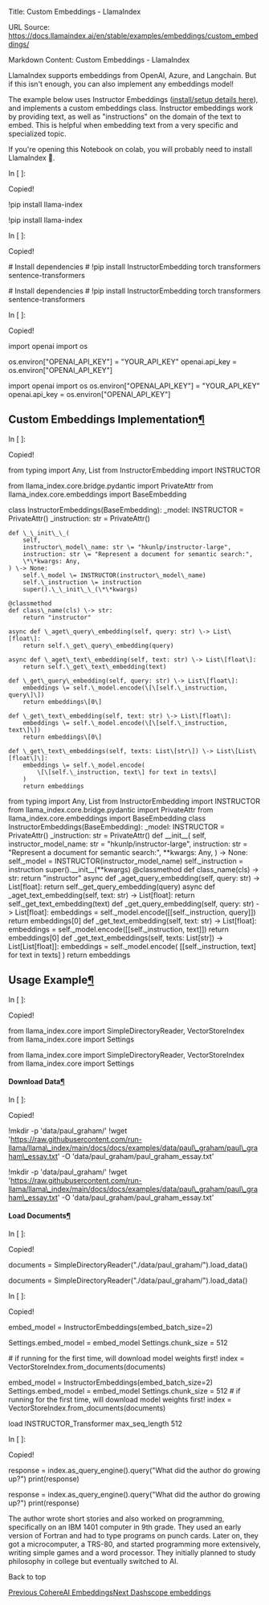 Title: Custom Embeddings - LlamaIndex

URL Source: https://docs.llamaindex.ai/en/stable/examples/embeddings/custom_embeddings/

Markdown Content:
Custom Embeddings - LlamaIndex


LlamaIndex supports embeddings from OpenAI, Azure, and Langchain. But if this isn't enough, you can also implement any embeddings model!

The example below uses Instructor Embeddings ([install/setup details here](https://huggingface.co/hkunlp/instructor-large)), and implements a custom embeddings class. Instructor embeddings work by providing text, as well as "instructions" on the domain of the text to embed. This is helpful when embedding text from a very specific and specialized topic.

If you're opening this Notebook on colab, you will probably need to install LlamaIndex 🦙.

In \[ \]:

Copied!

!pip install llama\-index

!pip install llama-index

In \[ \]:

Copied!

\# Install dependencies
\# !pip install InstructorEmbedding torch transformers sentence-transformers

\# Install dependencies # !pip install InstructorEmbedding torch transformers sentence-transformers

In \[ \]:

Copied!

import openai
import os

os.environ\["OPENAI\_API\_KEY"\] \= "YOUR\_API\_KEY"
openai.api\_key \= os.environ\["OPENAI\_API\_KEY"\]

import openai import os os.environ\["OPENAI\_API\_KEY"\] = "YOUR\_API\_KEY" openai.api\_key = os.environ\["OPENAI\_API\_KEY"\]

Custom Embeddings Implementation[¶](https://docs.llamaindex.ai/en/stable/examples/embeddings/custom_embeddings/#custom-embeddings-implementation)
-------------------------------------------------------------------------------------------------------------------------------------------------

In \[ \]:

Copied!

from typing import Any, List
from InstructorEmbedding import INSTRUCTOR

from llama\_index.core.bridge.pydantic import PrivateAttr
from llama\_index.core.embeddings import BaseEmbedding

class InstructorEmbeddings(BaseEmbedding):
    \_model: INSTRUCTOR \= PrivateAttr()
    \_instruction: str \= PrivateAttr()

    def \_\_init\_\_(
        self,
        instructor\_model\_name: str \= "hkunlp/instructor-large",
        instruction: str \= "Represent a document for semantic search:",
        \*\*kwargs: Any,
    ) \-> None:
        self.\_model \= INSTRUCTOR(instructor\_model\_name)
        self.\_instruction \= instruction
        super().\_\_init\_\_(\*\*kwargs)

    @classmethod
    def class\_name(cls) \-> str:
        return "instructor"

    async def \_aget\_query\_embedding(self, query: str) \-> List\[float\]:
        return self.\_get\_query\_embedding(query)

    async def \_aget\_text\_embedding(self, text: str) \-> List\[float\]:
        return self.\_get\_text\_embedding(text)

    def \_get\_query\_embedding(self, query: str) \-> List\[float\]:
        embeddings \= self.\_model.encode(\[\[self.\_instruction, query\]\])
        return embeddings\[0\]

    def \_get\_text\_embedding(self, text: str) \-> List\[float\]:
        embeddings \= self.\_model.encode(\[\[self.\_instruction, text\]\])
        return embeddings\[0\]

    def \_get\_text\_embeddings(self, texts: List\[str\]) \-> List\[List\[float\]\]:
        embeddings \= self.\_model.encode(
            \[\[self.\_instruction, text\] for text in texts\]
        )
        return embeddings

from typing import Any, List from InstructorEmbedding import INSTRUCTOR from llama\_index.core.bridge.pydantic import PrivateAttr from llama\_index.core.embeddings import BaseEmbedding class InstructorEmbeddings(BaseEmbedding): \_model: INSTRUCTOR = PrivateAttr() \_instruction: str = PrivateAttr() def \_\_init\_\_( self, instructor\_model\_name: str = "hkunlp/instructor-large", instruction: str = "Represent a document for semantic search:", \*\*kwargs: Any, ) -> None: self.\_model = INSTRUCTOR(instructor\_model\_name) self.\_instruction = instruction super().\_\_init\_\_(\*\*kwargs) @classmethod def class\_name(cls) -> str: return "instructor" async def \_aget\_query\_embedding(self, query: str) -> List\[float\]: return self.\_get\_query\_embedding(query) async def \_aget\_text\_embedding(self, text: str) -> List\[float\]: return self.\_get\_text\_embedding(text) def \_get\_query\_embedding(self, query: str) -> List\[float\]: embeddings = self.\_model.encode(\[\[self.\_instruction, query\]\]) return embeddings\[0\] def \_get\_text\_embedding(self, text: str) -> List\[float\]: embeddings = self.\_model.encode(\[\[self.\_instruction, text\]\]) return embeddings\[0\] def \_get\_text\_embeddings(self, texts: List\[str\]) -> List\[List\[float\]\]: embeddings = self.\_model.encode( \[\[self.\_instruction, text\] for text in texts\] ) return embeddings

Usage Example[¶](https://docs.llamaindex.ai/en/stable/examples/embeddings/custom_embeddings/#usage-example)
-----------------------------------------------------------------------------------------------------------

In \[ \]:

Copied!

from llama\_index.core import SimpleDirectoryReader, VectorStoreIndex
from llama\_index.core import Settings

from llama\_index.core import SimpleDirectoryReader, VectorStoreIndex from llama\_index.core import Settings

#### Download Data[¶](https://docs.llamaindex.ai/en/stable/examples/embeddings/custom_embeddings/#download-data)

In \[ \]:

Copied!

!mkdir \-p 'data/paul\_graham/'
!wget 'https://raw.githubusercontent.com/run-llama/llama\_index/main/docs/docs/examples/data/paul\_graham/paul\_graham\_essay.txt' \-O 'data/paul\_graham/paul\_graham\_essay.txt'

!mkdir -p 'data/paul\_graham/' !wget 'https://raw.githubusercontent.com/run-llama/llama\_index/main/docs/docs/examples/data/paul\_graham/paul\_graham\_essay.txt' -O 'data/paul\_graham/paul\_graham\_essay.txt'

#### Load Documents[¶](https://docs.llamaindex.ai/en/stable/examples/embeddings/custom_embeddings/#load-documents)

In \[ \]:

Copied!

documents \= SimpleDirectoryReader("./data/paul\_graham/").load\_data()

documents = SimpleDirectoryReader("./data/paul\_graham/").load\_data()

In \[ \]:

Copied!

embed\_model \= InstructorEmbeddings(embed\_batch\_size\=2)

Settings.embed\_model \= embed\_model
Settings.chunk\_size \= 512

\# if running for the first time, will download model weights first!
index \= VectorStoreIndex.from\_documents(documents)

embed\_model = InstructorEmbeddings(embed\_batch\_size=2) Settings.embed\_model = embed\_model Settings.chunk\_size = 512 # if running for the first time, will download model weights first! index = VectorStoreIndex.from\_documents(documents)

load INSTRUCTOR\_Transformer
max\_seq\_length  512

In \[ \]:

Copied!

response \= index.as\_query\_engine().query("What did the author do growing up?")
print(response)

response = index.as\_query\_engine().query("What did the author do growing up?") print(response)

The author wrote short stories and also worked on programming, specifically on an IBM 1401 computer in 9th grade. They used an early version of Fortran and had to type programs on punch cards. Later on, they got a microcomputer, a TRS-80, and started programming more extensively, writing simple games and a word processor. They initially planned to study philosophy in college but eventually switched to AI.

Back to top

[Previous CohereAI Embeddings](https://docs.llamaindex.ai/en/stable/examples/embeddings/cohereai/)[Next Dashscope embeddings](https://docs.llamaindex.ai/en/stable/examples/embeddings/dashscope_embeddings/)
